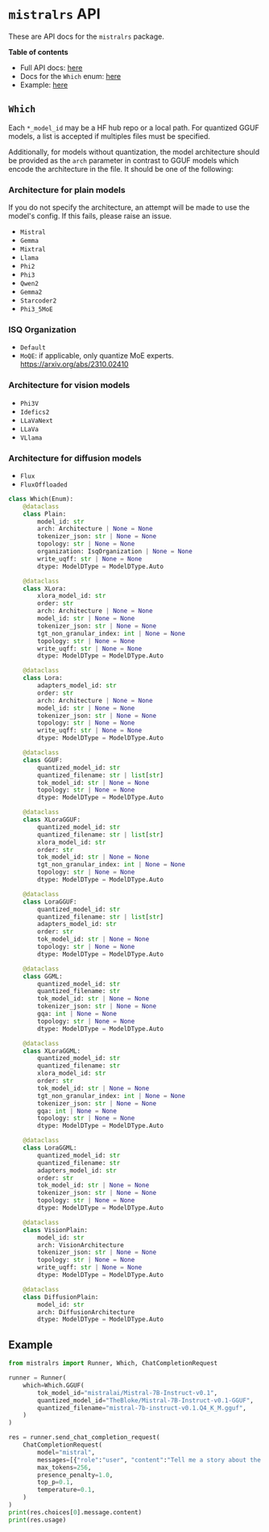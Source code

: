 # `mistralrs` API

These are API docs for the `mistralrs` package.

**Table of contents**
- Full API docs: [here](https://ericlbuehler.github.io/mistral.rs/pyo3/mistralrs.html)
- Docs for the `Which` enum: [here](#which)
- Example: [here](#example)

## `Which`

Each `*_model_id` may be a HF hub repo or a local path. For quantized GGUF models, a list is accepted if multiples files must be specified.

Additionally, for models without quantization, the model architecture should be provided as the `arch` parameter in contrast to GGUF models which encode the architecture in the file. It should be one of the following:

### Architecture for plain models
If you do not specify the architecture, an attempt will be made to use the model's config. If this fails, please raise an issue.

- `Mistral`
- `Gemma`
- `Mixtral`
- `Llama`
- `Phi2`
- `Phi3`
- `Qwen2`
- `Gemma2`
- `Starcoder2`
- `Phi3_5MoE`

### ISQ Organization
- `Default`
- `MoQE`: if applicable, only quantize MoE experts. https://arxiv.org/abs/2310.02410

### Architecture for vision models
- `Phi3V`
- `Idefics2`
- `LLaVaNext`
- `LLaVa`
- `VLlama`

### Architecture for diffusion models
- `Flux`
- `FluxOffloaded`

```py
class Which(Enum):
    @dataclass
    class Plain:
        model_id: str
        arch: Architecture | None = None
        tokenizer_json: str | None = None
        topology: str | None = None
        organization: IsqOrganization | None = None
        write_uqff: str | None = None
        dtype: ModelDType = ModelDType.Auto

    @dataclass
    class XLora:
        xlora_model_id: str
        order: str
        arch: Architecture | None = None
        model_id: str | None = None
        tokenizer_json: str | None = None
        tgt_non_granular_index: int | None = None
        topology: str | None = None
        write_uqff: str | None = None
        dtype: ModelDType = ModelDType.Auto

    @dataclass
    class Lora:
        adapters_model_id: str
        order: str
        arch: Architecture | None = None
        model_id: str | None = None
        tokenizer_json: str | None = None
        topology: str | None = None
        write_uqff: str | None = None
        dtype: ModelDType = ModelDType.Auto

    @dataclass
    class GGUF:
        quantized_model_id: str
        quantized_filename: str | list[str]
        tok_model_id: str | None = None
        topology: str | None = None
        dtype: ModelDType = ModelDType.Auto

    @dataclass
    class XLoraGGUF:
        quantized_model_id: str
        quantized_filename: str | list[str]
        xlora_model_id: str
        order: str
        tok_model_id: str | None = None
        tgt_non_granular_index: int | None = None
        topology: str | None = None
        dtype: ModelDType = ModelDType.Auto

    @dataclass
    class LoraGGUF:
        quantized_model_id: str
        quantized_filename: str | list[str]
        adapters_model_id: str
        order: str
        tok_model_id: str | None = None
        topology: str | None = None
        dtype: ModelDType = ModelDType.Auto

    @dataclass
    class GGML:
        quantized_model_id: str
        quantized_filename: str
        tok_model_id: str | None = None
        tokenizer_json: str | None = None
        gqa: int | None = None
        topology: str | None = None
        dtype: ModelDType = ModelDType.Auto

    @dataclass
    class XLoraGGML:
        quantized_model_id: str
        quantized_filename: str
        xlora_model_id: str
        order: str
        tok_model_id: str | None = None
        tgt_non_granular_index: int | None = None
        tokenizer_json: str | None = None
        gqa: int | None = None
        topology: str | None = None
        dtype: ModelDType = ModelDType.Auto

    @dataclass
    class LoraGGML:
        quantized_model_id: str
        quantized_filename: str
        adapters_model_id: str
        order: str
        tok_model_id: str | None = None
        tokenizer_json: str | None = None
        topology: str | None = None
        dtype: ModelDType = ModelDType.Auto

    @dataclass
    class VisionPlain:
        model_id: str
        arch: VisionArchitecture
        tokenizer_json: str | None = None
        topology: str | None = None
        write_uqff: str | None = None
        dtype: ModelDType = ModelDType.Auto

    @dataclass
    class DiffusionPlain:
        model_id: str
        arch: DiffusionArchitecture
        dtype: ModelDType = ModelDType.Auto
```


## Example
```python
from mistralrs import Runner, Which, ChatCompletionRequest

runner = Runner(
    which=Which.GGUF(
        tok_model_id="mistralai/Mistral-7B-Instruct-v0.1",
        quantized_model_id="TheBloke/Mistral-7B-Instruct-v0.1-GGUF",
        quantized_filename="mistral-7b-instruct-v0.1.Q4_K_M.gguf",
    )
)

res = runner.send_chat_completion_request(
    ChatCompletionRequest(
        model="mistral",
        messages=[{"role":"user", "content":"Tell me a story about the Rust type system."}],
        max_tokens=256,
        presence_penalty=1.0,
        top_p=0.1,
        temperature=0.1,
    )
)
print(res.choices[0].message.content)
print(res.usage)
```